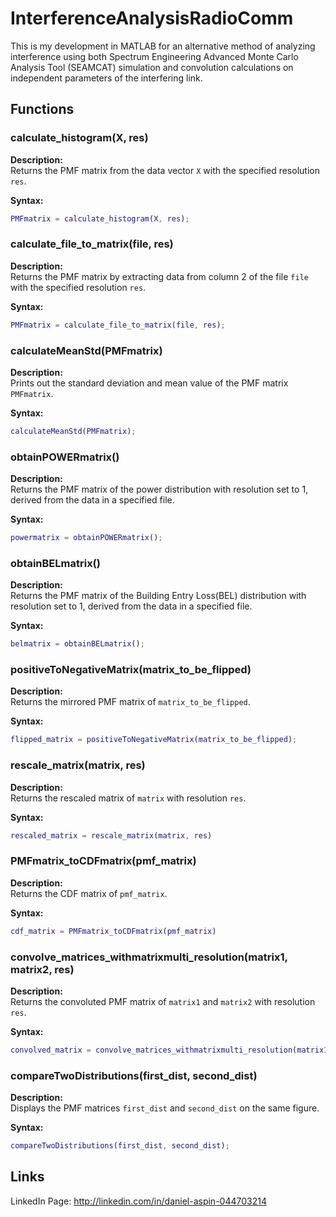 # InterferenceAnalysisRadioComm
This is my development in MATLAB for an alternative method of analyzing interference using both Spectrum Engineering Advanced Monte Carlo Analysis Tool (SEAMCAT) simulation and convolution calculations on independent parameters of the interfering link.


## Functions

### calculate_histogram(X, res)

**Description:**  
Returns the PMF matrix from the data vector `X` with the specified resolution `res`.

**Syntax:**
```matlab
PMFmatrix = calculate_histogram(X, res);
```

### calculate_file_to_matrix(file, res)

**Description:**  
Returns the PMF matrix by extracting data from column 2 of the file `file` with the specified resolution `res`.

**Syntax:**
```matlab
PMFmatrix = calculate_file_to_matrix(file, res);
```

### calculateMeanStd(PMFmatrix)

**Description:**  
Prints out the standard deviation and mean value of the PMF matrix `PMFmatrix`.

**Syntax:**
```matlab
calculateMeanStd(PMFmatrix);
```

### obtainPOWERmatrix()

**Description:**  
Returns the PMF matrix of the power distribution with resolution set to 1, derived from the data in a specified file.

**Syntax:**
```matlab
powermatrix = obtainPOWERmatrix();
```

### obtainBELmatrix()

**Description:**  
Returns the PMF matrix of the Building Entry Loss(BEL) distribution with resolution set to 1, derived from the data in a specified file.

**Syntax:**
```matlab
belmatrix = obtainBELmatrix();
```

### positiveToNegativeMatrix(matrix_to_be_flipped)

**Description:**  
Returns the mirrored PMF matrix of `matrix_to_be_flipped`.

**Syntax:**
```matlab
flipped_matrix = positiveToNegativeMatrix(matrix_to_be_flipped);
```

### rescale_matrix(matrix, res)

**Description:**  
Returns the rescaled matrix of `matrix` with resolution `res`.

**Syntax:**
```matlab
rescaled_matrix = rescale_matrix(matrix, res)
```

### PMFmatrix_toCDFmatrix(pmf_matrix)

**Description:**  
Returns the CDF matrix of `pmf_matrix`.

**Syntax:**
```matlab
cdf_matrix = PMFmatrix_toCDFmatrix(pmf_matrix)
```

### convolve_matrices_withmatrixmulti_resolution(matrix1, matrix2, res)

**Description:**  
Returns the convoluted PMF matrix of `matrix1` and `matrix2` with resolution `res`.

**Syntax:**
```matlab
convolved_matrix = convolve_matrices_withmatrixmulti_resolution(matrix1, matrix2, res);
```

### compareTwoDistributions(first_dist, second_dist)

**Description:**  
Displays the PMF matrices `first_dist` and `second_dist` on the same figure.

**Syntax:**
```matlab
compareTwoDistributions(first_dist, second_dist);
```



## Links
LinkedIn Page: http://linkedin.com/in/daniel-aspin-044703214


